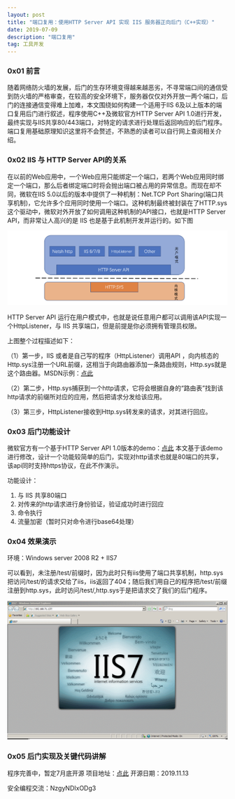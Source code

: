 ```yaml
---
layout: post
title: "端口复用：使用HTTP Server API 实现 IIS 服务器正向后门（C++实现）"
date: 2019-07-09 
description: "端口复用"
tag: 工具开发
---   
```


### 0x01 前言

随着网络防火墙的发展，后门的生存环境变得越来越恶劣，不寻常端口间的通信受到防火墙的严格审查，在较高的安全环境下，服务器仅仅对外开放一两个端口，后门的连接通信变得难上加难，本文围绕如何构建一个适用于IIS 6及以上版本的端口复用后门进行叙述，程序使用C++及微软官方HTTP Server API 1.0进行开发，最终实现与IIS共享80/443端口，对特定的请求进行处理后返回响应的后门程序。端口复用基础原理知识这里将不会赘述，不熟悉的读者可以自行网上查阅相关介绍。

### 0x02 IIS 与 HTTP Server API的关系

在以前的Web应用中，一个Web应用只能绑定一个端口，若两个Web应用同时绑定一个端口，那么后者绑定端口时将会抛出端口被占用的异常信息。而现在却不同，微软在IIS 5.0以后的版本中提供了一种机制：Net.TCP Port Sharing(端口共享机制)，它允许多个应用同时使用一个端口。这种机制最终被封装在了HTTP.sys这个驱动中，微软对外开放了如何调用这种机制的API接口，也就是HTTP Server API，而非常让人高兴的是 IIS 也是基于此机制开发并运行的。如下图

![](/imag/20190709/3.png)

HTTP Server API 运行在用户模式中，也就是说任意用户都可以调用该API实现一个HttpListener，与 IIS 共享端口，但是前提是你必须拥有管理员权限。

上图整个过程描述如下：

（1）第一步，IIS 或者是自己写的程序（HttpListener）调用API ，向内核态的Http.sys注册一个URL前缀，这相当于向路由器添加一条路由规则，Http.sys就是这个路由器。MSDN示例：[点此](https://docs.microsoft.com/zh-cn/windows/win32/http/urlprefix-strings)

（2）第二步，Http.sys捕获到一个http请求，它将会根据自身的“路由表”找到该http请求的前缀所对应的应用，然后把请求分发给该应用。

（3）第三步，HttpListener接收到Http.sys转发来的请求，对其进行回应。

### 0x03 后门功能设计

微软官方有一个基于HTTP Server API 1.0版本的demo：[点此](https://docs.microsoft.com/zh-cn/windows/win32/http/http-server-sample-application)
本文基于该demo进行修改，设计一个功能较简单的后门，实现对http请求也就是80端口的共享，该api同时支持https协议，在此不作演示。

功能设计：
1. 与 IIS 共享80端口
2. 对传来的http请求进行身份验证，验证成功时进行回应
3. 命令执行
4. 流量加密（暂时只对命令进行base64处理）

### 0x04 效果演示

环境：Windows server 2008 R2 + IIS7

可以看到，未注册/test/前缀时，因为此时只有iis使用了端口共享机制，http.sys把访问/test/的请求交给了iis，iis返回了404；随后我们用自己的程序把/test/前缀注册到http.sys，此时访问/test/,http.sys于是把请求交了我们的后门程序。

![](/imag/20190709/12.gif)

### 0x05 后门实现及关键代码讲解

程序完善中，暂定7月底开源
项目地址：[点此](https://github.com/Reuodut/Windows-Hack-Code/tree/master/IIS%E6%AD%A3%E5%90%91%E5%90%8E%E9%97%A8)
开源日期：2019.11.13

安全编程交流：NzgyNDIxODg3


